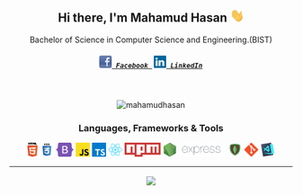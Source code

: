 <h2 align="center">Hi there, I'm Mahamud Hasan  <img src="./img/hello.gif" width="25px"></h2>
<p align="center">
   Bachelor of Science in Computer Science and Engineering.(BIST)
</p>
<h5 align="center">
  <code><a href="https://www.facebook.com/mahamudhasanmithoon/" target="blank" title="Facebook Profile"><img width="22" src="./img/facebook-32x32.png"> Facebook </a></code>
  <code><a href="www.linkedin.com/in/mahamaudhasan0/" target="blank" title="LinkedIn Profile"><img width="22" src="./img/linkedin.svg"> LinkedIn</a></code>
</h5>
<br>

<p align="center"> <img src="https://komarev.com/ghpvc/?username=mahamudhasan0&label=Profile%20views&color=0e75b6&color=green" alt="mahamudhasan" /> </p>

<h3 align="center">Languages, Frameworks & Tools</h3>

<p align="center">
  <code><img title="HTML5" height="25" src="./img/html5.svg"></code>
  <code><img title="CSS" height="25" src="./img/css.svg"></code>
  <code><img title="Bootstrap" height="25" src="./img/bootstrap-5.png"></code>
  <code><img title="JavaScript" height="25" src="./img/javascript.svg"></code>
  <code><img title="TypeScript" height="25" src="./img/typescript.png"></code>
  <code><img title="React" height="25" src="./img/react-original.svg"></code>
  <code><img title="npm" height="25" src="./img/npm.png"></code>
  <code><img title="NodeJS" height="25" src="./img/nodejs.png"></code>
  <code><img title="ExpressJS" height="25" src="./img/Expressjs.png"></code>
  <code><img title="MongoDB" height="25" src="./img/mongodb.png"></code>
  <code><img title="Git" height="25" src="./img/git-original.svg"></code>
  <code><img title="VSCode" height="25" src="./img/vscode.png"></code>
</p>

<hr>

<p align=center>
  <img height="175" align=center src="https://github-readme-stats.vercel.app/api?username=mahamudhasan0&show_icons=true&theme=radical" />
</p>
